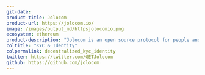 ```yaml
---
git-date:
product-title: Jolocom
product-url: https://jolocom.io/
image: /images/output_md/httpsjolocomio.png
ecosystem: ethereum
product-description: "Jolocom is an open source protocol for people and organizations to create and interact with digital, self-sovereign identities."
coltitle: "KYC & Identity"
colpermalink: decentralized_kyc_identity
twitter: https://twitter.com/GETJolocom
github: https://github.com/jolocom
---
```

